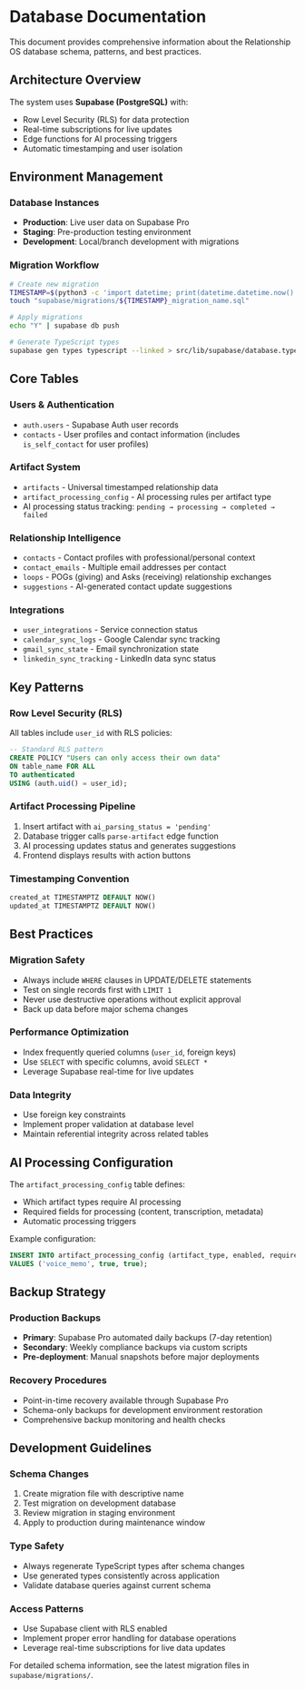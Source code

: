 # Database Documentation

This document provides comprehensive information about the Relationship OS database schema, patterns, and best practices.

## Architecture Overview

The system uses **Supabase (PostgreSQL)** with:
- Row Level Security (RLS) for data protection
- Real-time subscriptions for live updates
- Edge functions for AI processing triggers
- Automatic timestamping and user isolation

## Environment Management

### Database Instances
- **Production**: Live user data on Supabase Pro
- **Staging**: Pre-production testing environment
- **Development**: Local/branch development with migrations

### Migration Workflow
```bash
# Create new migration
TIMESTAMP=$(python3 -c 'import datetime; print(datetime.datetime.now().strftime("%Y%m%d%H%M%S"))')
touch "supabase/migrations/${TIMESTAMP}_migration_name.sql"

# Apply migrations
echo "Y" | supabase db push

# Generate TypeScript types
supabase gen types typescript --linked > src/lib/supabase/database.types.ts
```

## Core Tables

### Users & Authentication
- `auth.users` - Supabase Auth user records
- `contacts` - User profiles and contact information (includes `is_self_contact` for user profiles)

### Artifact System
- `artifacts` - Universal timestamped relationship data
- `artifact_processing_config` - AI processing rules per artifact type
- AI processing status tracking: `pending → processing → completed → failed`

### Relationship Intelligence
- `contacts` - Contact profiles with professional/personal context
- `contact_emails` - Multiple email addresses per contact
- `loops` - POGs (giving) and Asks (receiving) relationship exchanges
- `suggestions` - AI-generated contact update suggestions

### Integrations
- `user_integrations` - Service connection status
- `calendar_sync_logs` - Google Calendar sync tracking
- `gmail_sync_state` - Email synchronization state
- `linkedin_sync_tracking` - LinkedIn data sync status

## Key Patterns

### Row Level Security (RLS)
All tables include `user_id` with RLS policies:
```sql
-- Standard RLS pattern
CREATE POLICY "Users can only access their own data" 
ON table_name FOR ALL 
TO authenticated 
USING (auth.uid() = user_id);
```

### Artifact Processing Pipeline
1. Insert artifact with `ai_parsing_status = 'pending'`
2. Database trigger calls `parse-artifact` edge function
3. AI processing updates status and generates suggestions
4. Frontend displays results with action buttons

### Timestamping Convention
```sql
created_at TIMESTAMPTZ DEFAULT NOW()
updated_at TIMESTAMPTZ DEFAULT NOW()
```

## Best Practices

### Migration Safety
- Always include `WHERE` clauses in UPDATE/DELETE statements
- Test on single records first with `LIMIT 1`
- Never use destructive operations without explicit approval
- Back up data before major schema changes

### Performance Optimization
- Index frequently queried columns (`user_id`, foreign keys)
- Use `SELECT` with specific columns, avoid `SELECT *`
- Leverage Supabase real-time for live updates

### Data Integrity
- Use foreign key constraints
- Implement proper validation at database level
- Maintain referential integrity across related tables

## AI Processing Configuration

The `artifact_processing_config` table defines:
- Which artifact types require AI processing
- Required fields for processing (content, transcription, metadata)
- Automatic processing triggers

Example configuration:
```sql
INSERT INTO artifact_processing_config (artifact_type, enabled, requires_content) 
VALUES ('voice_memo', true, true);
```

## Backup Strategy

### Production Backups
- **Primary**: Supabase Pro automated daily backups (7-day retention)
- **Secondary**: Weekly compliance backups via custom scripts
- **Pre-deployment**: Manual snapshots before major deployments

### Recovery Procedures
- Point-in-time recovery available through Supabase Pro
- Schema-only backups for development environment restoration
- Comprehensive backup monitoring and health checks

## Development Guidelines

### Schema Changes
1. Create migration file with descriptive name
2. Test migration on development database
3. Review migration in staging environment
4. Apply to production during maintenance window

### Type Safety
- Always regenerate TypeScript types after schema changes
- Use generated types consistently across application
- Validate database queries against current schema

### Access Patterns
- Use Supabase client with RLS enabled
- Implement proper error handling for database operations
- Leverage real-time subscriptions for live data updates

For detailed schema information, see the latest migration files in `supabase/migrations/`.